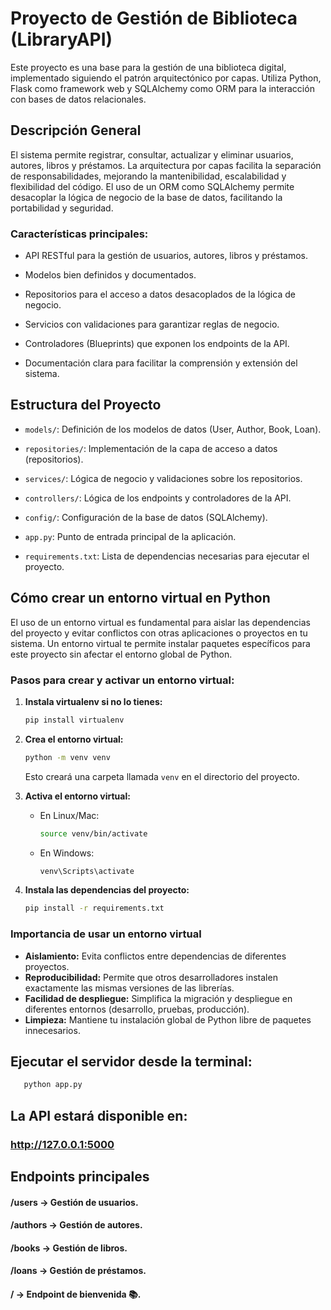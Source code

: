 # Proyecto de Gestión de Biblioteca (LibraryAPI)

Este proyecto es una base para la gestión de una biblioteca digital, implementado siguiendo el patrón arquitectónico por capas. Utiliza Python, Flask como framework web y SQLAlchemy como ORM para la interacción con bases de datos relacionales.

## Descripción General

El sistema permite registrar, consultar, actualizar y eliminar usuarios, autores, libros y préstamos.
La arquitectura por capas facilita la separación de responsabilidades, mejorando la mantenibilidad, escalabilidad y flexibilidad del código.
El uso de un ORM como SQLAlchemy permite desacoplar la lógica de negocio de la base de datos, facilitando la portabilidad y seguridad.

### Características principales:

- API RESTful para la gestión de usuarios, autores, libros y préstamos.

- Modelos bien definidos y documentados.

- Repositorios para el acceso a datos desacoplados de la lógica de negocio.

- Servicios con validaciones para garantizar reglas de negocio.

- Controladores (Blueprints) que exponen los endpoints de la API.

- Documentación clara para facilitar la comprensión y extensión del sistema.

## Estructura del Proyecto

- `models/`: Definición de los modelos de datos (User, Author, Book, Loan).

- `repositories/`: Implementación de la capa de acceso a datos (repositorios).

- `services/`: Lógica de negocio y validaciones sobre los repositorios.

- `controllers/`: Lógica de los endpoints y controladores de la API.

- `config/`: Configuración de la base de datos (SQLAlchemy).

- `app.py`: Punto de entrada principal de la aplicación.

- `requirements.txt`: Lista de dependencias necesarias para ejecutar el proyecto.


## Cómo crear un entorno virtual en Python
El uso de un entorno virtual es fundamental para aislar las dependencias del proyecto y evitar conflictos con otras aplicaciones o proyectos en tu sistema. Un entorno virtual te permite instalar paquetes específicos para este proyecto sin afectar el entorno global de Python.

### Pasos para crear y activar un entorno virtual:

1. **Instala virtualenv si no lo tienes:**
   ```bash
   pip install virtualenv
   ```

2. **Crea el entorno virtual:**
   ```bash
   python -m venv venv
   ```
   Esto creará una carpeta llamada `venv` en el directorio del proyecto.

3. **Activa el entorno virtual:**
   - En Linux/Mac:
     ```bash
     source venv/bin/activate
     ```
   - En Windows:
     ```cmd
     venv\Scripts\activate
     ```

4. **Instala las dependencias del proyecto:**
   ```bash
   pip install -r requirements.txt
   ```

### Importancia de usar un entorno virtual
- **Aislamiento:** Evita conflictos entre dependencias de diferentes proyectos.
- **Reproducibilidad:** Permite que otros desarrolladores instalen exactamente las mismas versiones de las librerías.
- **Facilidad de despliegue:** Simplifica la migración y despliegue en diferentes entornos (desarrollo, pruebas, producción).
- **Limpieza:** Mantiene tu instalación global de Python libre de paquetes innecesarios.


## Ejecutar el servidor desde la terminal:

```bash
   python app.py
   ```

## La API estará disponible en:

### http://127.0.0.1:5000

## Endpoints principales

#### /users → Gestión de usuarios.

#### /authors → Gestión de autores.

#### /books → Gestión de libros.

#### /loans → Gestión de préstamos.

#### / → Endpoint de bienvenida 📚.